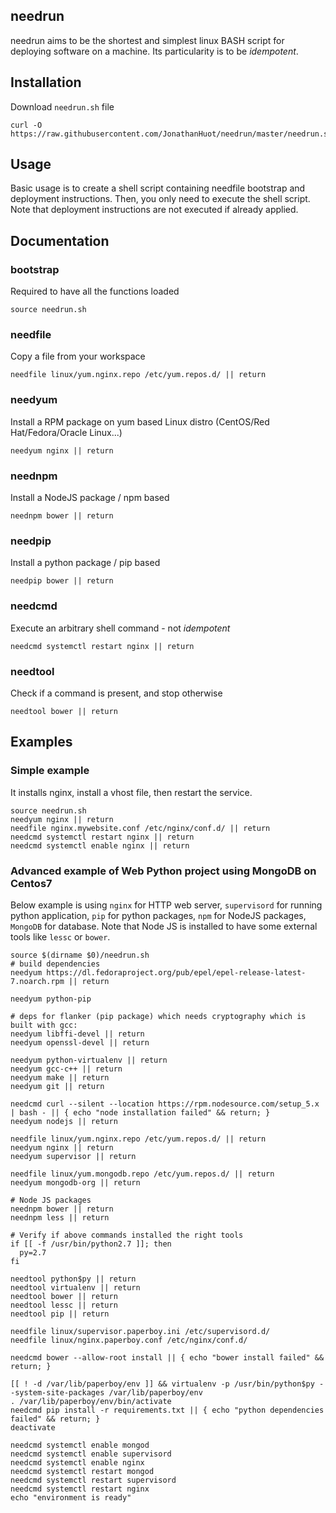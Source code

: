 ## needrun

needrun aims to be the shortest and simplest linux BASH script for deploying software on a machine. Its particularity is to be *idempotent*.

## Installation
 Download `needrun.sh` file

```
curl -O https://raw.githubusercontent.com/JonathanHuot/needrun/master/needrun.sh
```

## Usage

Basic usage is to create a shell script containing needfile bootstrap and deployment instructions. Then, you only need to execute the shell script. Note that deployment instructions are not executed if already applied.

## Documentation

### bootstrap
Required to have all the functions loaded

`source needrun.sh`

### needfile
Copy a file from your workspace

`needfile linux/yum.nginx.repo /etc/yum.repos.d/ || return`

### needyum
Install a RPM package on yum based Linux distro (CentOS/Red Hat/Fedora/Oracle Linux...)

`needyum nginx || return`


### neednpm
Install a NodeJS package / npm based

`neednpm bower || return`


### needpip
Install a python package / pip based

`needpip bower || return`


### needcmd
Execute an arbitrary shell command - not *idempotent*

`needcmd systemctl restart nginx || return`


### needtool
Check if a command is present, and stop otherwise

`needtool bower || return`

## Examples

### Simple example

It installs nginx, install a vhost file, then restart the service.
```
source needrun.sh
needyum nginx || return
needfile nginx.mywebsite.conf /etc/nginx/conf.d/ || return
needcmd systemctl restart nginx || return
needcmd systemctl enable nginx || return
```

### Advanced example of Web Python project using MongoDB on Centos7

Below example is using `nginx` for HTTP web server, `supervisord` for running python application, `pip` for python packages, `npm` for NodeJS packages, `MongoDB` for database.
Note that Node JS is installed to have some external tools like `lessc` or `bower`.

```
source $(dirname $0)/needrun.sh
# build dependencies
needyum https://dl.fedoraproject.org/pub/epel/epel-release-latest-7.noarch.rpm || return

needyum python-pip

# deps for flanker (pip package) which needs cryptography which is built with gcc:
needyum libffi-devel || return
needyum openssl-devel || return 

needyum python-virtualenv || return
needyum gcc-c++ || return
needyum make || return
needyum git || return

needcmd curl --silent --location https://rpm.nodesource.com/setup_5.x | bash - || { echo "node installation failed" && return; }
needyum nodejs || return

needfile linux/yum.nginx.repo /etc/yum.repos.d/ || return
needyum nginx || return
needyum supervisor || return

needfile linux/yum.mongodb.repo /etc/yum.repos.d/ || return
needyum mongodb-org || return

# Node JS packages
neednpm bower || return
neednpm less || return

# Verify if above commands installed the right tools
if [[ -f /usr/bin/python2.7 ]]; then
  py=2.7
fi

needtool python$py || return
needtool virtualenv || return
needtool bower || return
needtool lessc || return
needtool pip || return

needfile linux/supervisor.paperboy.ini /etc/supervisord.d/
needfile linux/nginx.paperboy.conf /etc/nginx/conf.d/

needcmd bower --allow-root install || { echo "bower install failed" && return; }

[[ ! -d /var/lib/paperboy/env ]] && virtualenv -p /usr/bin/python$py --system-site-packages /var/lib/paperboy/env
. /var/lib/paperboy/env/bin/activate
needcmd pip install -r requirements.txt || { echo "python dependencies failed" && return; }
deactivate

needcmd systemctl enable mongod
needcmd systemctl enable supervisord
needcmd systemctl enable nginx
needcmd systemctl restart mongod
needcmd systemctl restart supervisord
needcmd systemctl restart nginx
echo "environment is ready"
```

